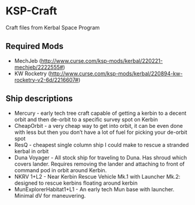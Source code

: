 # KSP-Craft

Craft files from Kerbal Space Program

## Required Mods

* MechJeb (http://www.curse.com/ksp-mods/kerbal/220221-mechjeb/2222555#)
* KW Rocketry (http://www.curse.com/ksp-mods/kerbal/220894-kw-rocketry-v2-6d/2216607#)

## Ship descriptions

* Mercury - early tech tree craft capable of getting a kerbin to a decent orbit and then de-orbit to a specific survey spot on Kerbin
* CheapOrbit - a very cheap way to get into orbit, it can be even done with less but then you don’t have a lot of fuel for picking your de-orbit spot
* ResQ - cheapest single column ship I could make to rescue a stranded kerbal in orbit
* Duna Voyager - All stock ship for traveling to Duna. Has shroud which covers lander. Requires removing the lander and attaching to front of command pod in orbit around Kerbin.
* NKRV 1+L2 - Near Kerbin Rescue Vehicle Mk.1 with Launcher Mk.2: designed to rescue kerbins floating around kerbin
* MunExplorerHabitat1+L1 - An early tech Mun base with launcher. Minimal dV for maneuvering.
